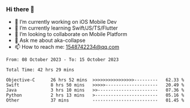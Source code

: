 ### Hi there 👋

<!--
**AkaShark/AkaShark** is a ✨ _special_ ✨ repository because its `README.md` (this file) appears on your GitHub profile.

Here are some ideas to get you started:
-->

- 🔭 I’m currently working on iOS Mobile Dev
- 🌱 I’m currently learning Swift/JS/TS/Flutter
- 👯 I’m looking to collaborate on Mobile Platform 
- 💬 Ask me about aka-collapse
- 📫 How to reach me: 1548742234@qq.com


<!--START_SECTION:waka-->

```all_time
From: 08 October 2023 - To: 15 October 2023

Total Time: 42 hrs 29 mins

Objective-C      26 hrs 52 mins  >>>>>>>>>>>>>>>>---------   62.33 %
Swift            8 hrs 50 mins   >>>>>--------------------   20.49 %
Java             3 hrs 10 mins   >>-----------------------   07.36 %
Python           2 hrs 13 mins   >------------------------   05.16 %
Other            37 mins         -------------------------   01.45 %
```

<!--END_SECTION:waka-->

<!-- 
[![Anurag's github stats](https://github-readme-stats.vercel.app/api?username=AkaShark&show_icons=true&theme=radical)](https://github.com/anuraghazra/github-readme-stats)

[![Top Langs](https://github-readme-stats.vercel.app/api/top-langs/?username=AkaShark&layout=compact)](https://github.com/anuraghazra/github-readme-stats)
-->
